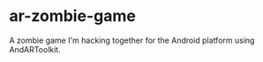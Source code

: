 ar-zombie-game
==============

A zombie game I'm hacking together for the Android platform using AndARToolkit.